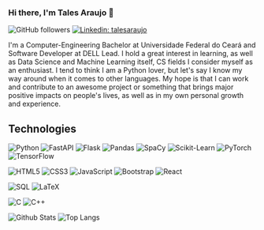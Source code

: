 ### Hi there, I'm Tales Araujo 👋

![GitHub followers](https://img.shields.io/github/followers/talesaraujo?style=social)
[![Linkedin: talesaraujo](https://img.shields.io/badge/-talesaraujo-blue?style=flat-square&logo=Linkedin&logoColor=white&link=https://linkedin.com/in/talesaraujo/)](https://www.linkedin.com/in/talesaraujo/)

I'm a Computer-Engineering Bachelor at Universidade Federal do Ceará and Software Developer at DELL Lead. I hold a great interest in learning, as well as Data Science and Machine Learning itself, CS fields I consider myself as an enthusiast. I tend to think I am a Python lover, but let's say I know my way around when it comes to other languages. My hope is that I can work and contribute to an awesome project or something that brings major positive impacts on people's lives, as well as in my own personal growth and experience. 

<!--
Here are some ideas to get you started:

- 🔭 I’m currently working on ...
- 🌱 I’m currently learning ...
- 👯 I’m looking to collaborate on ...
- 🤔 I’m looking for help with ...
- 💬 Ask me about ...
- 📫 How to reach me: ...
- 😄 Pronouns: ...
- ⚡ Fun fact: ...
-->

## Technologies

<!--
![Python](https://img.shields.io/badge/-Python-black?style=flat-square&logo=Python)
![JavaScript](https://img.shields.io/badge/-JavaScript-black?style=flat-square&logo=javascript)
![Nodejs](https://img.shields.io/badge/-Nodejs-black?style=flat-square&logo=Node.js)
![React](https://img.shields.io/badge/-React-black?style=flat-square&logo=react)
![Java](https://img.shields.io/badge/-java-E34A86?style=flat-square&logo=java)
![C++](https://img.shields.io/badge/-C++-00599C?style=flat-square&logo=c)
![HTML5](https://img.shields.io/badge/-HTML5-E34F26?style=flat-square&logo=html5&logoColor=white)
![CSS3](https://img.shields.io/badge/-CSS3-1572B6?style=flat-square&logo=css3)
![Bootstrap](https://img.shields.io/badge/-Bootstrap-563D7C?style=flat-square&logo=bootstrap)
![MongoDB](https://img.shields.io/badge/-MongoDB-black?style=flat-square&logo=mongodb)
![PostgreSQL](https://img.shields.io/badge/-PostgreSQL-336791?style=flat-square&logo=postgresql)
![Docker](https://img.shields.io/badge/-Docker-black?style=flat-square&logo=docker)
![Amazon AWS](https://img.shields.io/badge/Amazon%20AWS-232F3E?style=flat-square&logo=amazon-aws)
![Microsoft Azure](https://img.shields.io/badge/Microsoft%20Azure-232F7E?style=flat-square&logo=microsoft-azure)
![Git](https://img.shields.io/badge/-Git-black?style=flat-square&logo=git)
![GitHub](https://img.shields.io/badge/-GitHub-181717?style=flat-square&logo=github)
![BitBucket](https://img.shields.io/badge/-BitBucket-darkblue?style=flat-square&logo=bitbucket)
-->
![Python](https://img.shields.io/badge/-Python-4B8BBE?&logo=Python&logoColor=fff)
![FastAPI](https://img.shields.io/badge/-FastAPI-009688?&logo=FastAPI&logoColor=white)
![Flask](https://img.shields.io/badge/Flask-000000?&logo=flask&logoColor=white)
![Pandas](https://img.shields.io/badge/-pandas-150458?&logo=pandas&logoColor=white)
![SpaCy](https://img.shields.io/badge/-spaCy-09A3D5?&logo=spaCy&logoColor=white)
![Scikit-Learn](https://img.shields.io/badge/-Scikit_Learn-F7931E?&logo=scikit-learn&logoColor=white)
![PyTorch](https://img.shields.io/badge/-Pytorch-EE4C2C?&logo=Pytorch&logoColor=white)
![TensorFlow](https://img.shields.io/badge/-TensorFlow-FF6F00?&logo=TensorFlow&logoColor=white)

![HTML5](https://img.shields.io/badge/-HTML5-E34F26?style=flat-square&logo=html5&logoColor=white)
![CSS3](https://img.shields.io/badge/-CSS3-1572B6?style=flat-square&logo=css3)
![JavaScript](https://img.shields.io/badge/-JavaScript-f0db4f?&logo=JavaScript&logoColor=fff)
![Bootstrap](https://img.shields.io/badge/-Bootstrap-563D7C?style=flat-square&logo=bootstrap)
![React](https://img.shields.io/badge/-React-black?style=flat-square&logo=react)

![SQL](https://img.shields.io/badge/-SQL-5586A4?&logo=databricks&logoColor=white)
![LaTeX](https://img.shields.io/badge/latex-%23008080.svg?style=Plastic&logo=latex&logoColor=white)

![C](https://img.shields.io/badge/-C-888?&logo=C&logoColor=fff)
![C++](https://img.shields.io/badge/-C++-00599C?&logo=c%2b%2b)

![Github Stats](https://github-readme-stats.vercel.app/api?username=talesaraujo&count_private=true&show_icons=true&include_all_commits=true&theme=github_dark_dimmed)
![Top Langs](https://github-readme-stats.vercel.app/api/top-langs/?username=talesaraujo&hide=TeX&layout=compact&theme=github_dark_dimmed)

